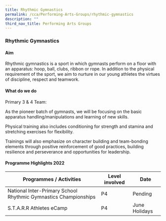 ```yaml
---
title: Rhythmic Gymnastics
permalink: /cca/Performing-Arts-Groups/rhythmic-gymnastics
description: ""
third_nav_title: Performing Arts Groups
---
```

### Rhythmic Gymnastics

#### Aim

Rhythmic gymnastics is a sport in which gymnasts perform on a floor with an apparatus: hoop, ball, clubs, ribbon or rope. In addition to the physical requirement of the sport, we aim to nurture in our young athletes the virtues of discipline, respect and teamwork.

#### What do we do

Primary 3 & 4 Team: 

As the pioneer batch of gymnasts, we will be focusing on the basic apparatus handling/manipulations and learning of new skills.

Physical training also includes conditioning for strength and stamina and stretching exercises for flexibility.  

Trainings will also emphasize on character building and team-bonding elements through positive reinforcement of good practices, building resilience and perseverance and opportunities for leadership.

#### Programme Highlights 2022

| Programmes / Activities 	| Level involved 	| Date 	|
|---	|---	|---	|
| National Inter-Primary School Rhythmic Gymnastics Championships 	| P4 	| Pending  	|
| S.T.A.R.R Athletes eCamp 	| P4 	| June Holidays 	|
